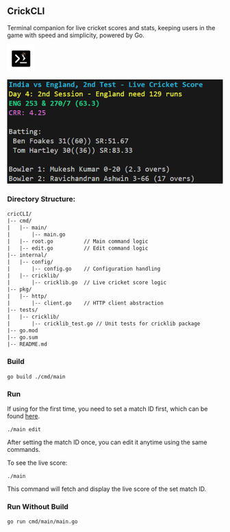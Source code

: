 ## CrickCLI 
Terminal companion for live cricket scores and stats, keeping users in the game with speed and simplicity, powered by Go.

<img src="assets/logo.png" alt="Logo" width="64"/>

![Logo](assets/img1.png)

### Directory Structure:
```
cricCLI/
|-- cmd/
|   |-- main/
|       |-- main.go       
|   |-- root.go          // Main command logic
|   |-- edit.go          // Edit command logic
|-- internal/
|   |-- config/
|       |-- config.go    // Configuration handling
|   |-- cricklib/
|       |-- cricklib.go  // Live cricket score logic
|-- pkg/
|   |-- http/
|       |-- client.go    // HTTP client abstraction
|-- tests/
|   |-- cricklib/
|       |-- cricklib_test.go // Unit tests for cricklib package
|-- go.mod
|-- go.sum
|-- README.md
```

### Build
```
go build ./cmd/main
```

### Run
If using for the first time, you need to set a match ID first, which can be found [here](https://github.com/prajjwalyd/crickCLI/blob/main/docs/matchID.md).

```
./main edit
```

After setting the match ID once, you can edit it anytime using the same commands.

To see the live score:
```
./main
```

This command will fetch and display the live score of the set match ID.

### Run Without Build
```
go run cmd/main/main.go
```